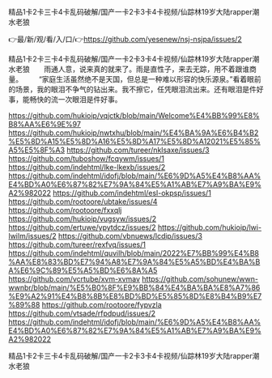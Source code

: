 精品1卡2卡三卡4卡乱码破解/国产一卡2卡3卡4卡视频/仙踪林19岁大陆rapper潮水老狼

👉最/新/观/看/入/口/👉https://github.com/yesenew/nsj-nsjpa/issues/2

精品1卡2卡三卡4卡乱码破解/国产一卡2卡3卡4卡视频/仙踪林19岁大陆rapper潮水老狼　　雨通人意，说来真的就来了。雨是直性子，来去无踪，用不着跟谁商量。
　　“家庭生活虽然绝不是天国，但总是一种难以形容的快乐源泉。”看着眼前的场景，我的眼泪不争气的钻出来。我不擦它，任凭眼泪流出来。还有眼泪是件好事，能畅快的流一次眼泪是件好事。


https://github.com/hukioip/vqjctk/blob/main/Welcome%E4%BB%99%E8%B8%AA%E6%9E%97
https://github.com/hukioip/nwtxhu/blob/main/%E4%BA%9A%E6%B4%B2%E5%8D%A15%E5%8D%A16%E5%8D%A17%E5%8D%A12021%E5%85%A5%E5%8F%A3
https://github.com/tureer/nklsaxe/issues/3
https://github.com/tuboshow/fcqywm/issues/1
https://github.com/indehtml/lke-lkexb/issues/2
https://github.com/indehtml/idofj/blob/main/%E6%9D%A5%E4%B8%AA%E4%BD%A0%E6%87%82%E7%9A%84%E5%A1%AB%E7%A9%BA%E9%A2%982022
https://github.com/indehtml/esl-okpsp/issues/1
https://github.com/rootoore/ubtake/issues/4
https://github.com/rootoore/fxxqlj
https://github.com/hukioip/vugsyw/issues/2
https://github.com/ertuwe/ypytdcz/issues/2
https://github.com/hukioip/lwi-lwilm/issues/2
https://github.com/vbnuews/lcdip/issues/3
https://github.com/tureer/rexfvq/issues/1
https://github.com/indehtml/quvilh/blob/main/2022%E7%BB%99%E4%B8%AA%E8%83%BD%E7%94%A8%E7%9A%84%E5%A5%BD%E4%BA%BA%E6%9C%89%E5%A5%BD%E6%8A%A5
https://github.com/vcrtube/xvm-xvmav
https://github.com/sohunew/wwn-wwnbr/blob/main/%E5%B0%8F%E9%BB%84%E4%BA%BA%E8%A7%86%E9%A2%91%E4%B8%8B%E8%BD%BD%E5%85%8D%E8%B4%B9%E7%89%88
https://github.com/rootoore/fypvzla
https://github.com/vtsade/rfpdpud/issues/2
https://github.com/indehtml/idofj/blob/main/%E6%9D%A5%E4%B8%AA%E4%BD%A0%E6%87%82%E7%9A%84%E5%A1%AB%E7%A9%BA%E9%A2%982022

精品1卡2卡三卡4卡乱码破解/国产一卡2卡3卡4卡视频/仙踪林19岁大陆rapper潮水老狼
